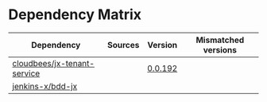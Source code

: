 # Dependency Matrix

Dependency | Sources | Version | Mismatched versions
---------- | ------- | ------- | -------------------
[cloudbees/jx-tenant-service](https://github.com/cloudbees/jx-tenant-service) |  | [0.0.192](https://github.com/cloudbees/jx-tenant-service/releases/tag/v0.0.192) | 
[jenkins-x/bdd-jx](https://github.com/jenkins-x/bdd-jx.git) |  | []() | 
